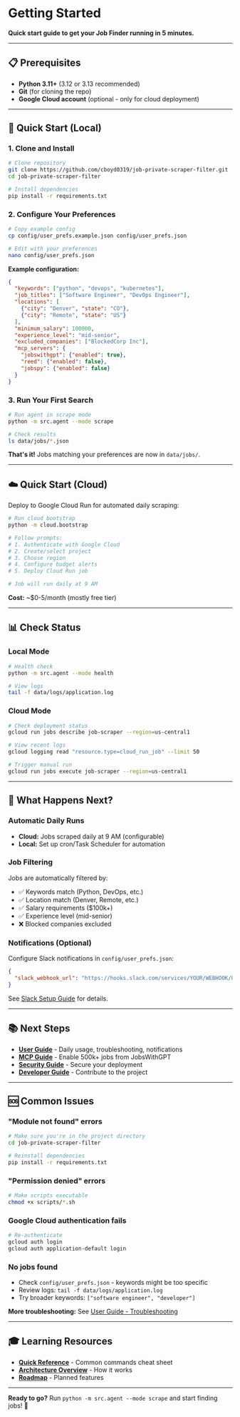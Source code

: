 # Getting Started

**Quick start guide to get your Job Finder running in 5 minutes.**

---

## 📋 Prerequisites

- **Python 3.11+** (3.12 or 3.13 recommended)
- **Git** (for cloning the repo)
- **Google Cloud account** (optional - only for cloud deployment)

---

## 🚀 Quick Start (Local)

### 1. Clone and Install

```bash
# Clone repository
git clone https://github.com/cboyd0319/job-private-scraper-filter.git
cd job-private-scraper-filter

# Install dependencies
pip install -r requirements.txt
```

### 2. Configure Your Preferences

```bash
# Copy example config
cp config/user_prefs.example.json config/user_prefs.json

# Edit with your preferences
nano config/user_prefs.json
```

**Example configuration:**
```json
{
  "keywords": ["python", "devops", "kubernetes"],
  "job_titles": ["Software Engineer", "DevOps Engineer"],
  "locations": [
    {"city": "Denver", "state": "CO"},
    {"city": "Remote", "state": "US"}
  ],
  "minimum_salary": 100000,
  "experience_level": "mid-senior",
  "excluded_companies": ["BlockedCorp Inc"],
  "mcp_servers": {
    "jobswithgpt": {"enabled": true},
    "reed": {"enabled": false},
    "jobspy": {"enabled": false}
  }
}
```

### 3. Run Your First Search

```bash
# Run agent in scrape mode
python -m src.agent --mode scrape

# Check results
ls data/jobs/*.json
```

**That's it!** Jobs matching your preferences are now in `data/jobs/`.

---

## ☁️ Quick Start (Cloud)

Deploy to Google Cloud Run for automated daily scraping:

```bash
# Run cloud bootstrap
python -m cloud.bootstrap

# Follow prompts:
# 1. Authenticate with Google Cloud
# 2. Create/select project
# 3. Choose region
# 4. Configure budget alerts
# 5. Deploy Cloud Run job

# Job will run daily at 9 AM
```

**Cost:** ~$0-5/month (mostly free tier)

---

## 📊 Check Status

### Local Mode
```bash
# Health check
python -m src.agent --mode health

# View logs
tail -f data/logs/application.log
```

### Cloud Mode
```bash
# Check deployment status
gcloud run jobs describe job-scraper --region=us-central1

# View recent logs
gcloud logging read "resource.type=cloud_run_job" --limit 50

# Trigger manual run
gcloud run jobs execute job-scraper --region=us-central1
```

---

## 🎯 What Happens Next?

### Automatic Daily Runs
- **Cloud:** Jobs scraped daily at 9 AM (configurable)
- **Local:** Set up cron/Task Scheduler for automation

### Job Filtering
Jobs are automatically filtered by:
- ✅ Keywords match (Python, DevOps, etc.)
- ✅ Location match (Denver, Remote, etc.)
- ✅ Salary requirements ($100k+)
- ✅ Experience level (mid-senior)
- ❌ Blocked companies excluded

### Notifications (Optional)
Configure Slack notifications in `config/user_prefs.json`:
```json
{
  "slack_webhook_url": "https://hooks.slack.com/services/YOUR/WEBHOOK/URL"
}
```

See [Slack Setup Guide](USER_GUIDE.md#slack-notifications) for details.

---

## 📚 Next Steps

- **[User Guide](USER_GUIDE.md)** - Daily usage, troubleshooting, notifications
- **[MCP Guide](MCP_GUIDE.md)** - Enable 500k+ jobs from JobsWithGPT
- **[Security Guide](SECURITY_GUIDE.md)** - Secure your deployment
- **[Developer Guide](DEVELOPER_GUIDE.md)** - Contribute to the project

---

## 🆘 Common Issues

### "Module not found" errors
```bash
# Make sure you're in the project directory
cd job-private-scraper-filter

# Reinstall dependencies
pip install -r requirements.txt
```

### "Permission denied" errors
```bash
# Make scripts executable
chmod +x scripts/*.sh
```

### Google Cloud authentication fails
```bash
# Re-authenticate
gcloud auth login
gcloud auth application-default login
```

### No jobs found
- Check `config/user_prefs.json` - keywords might be too specific
- Review logs: `tail -f data/logs/application.log`
- Try broader keywords: `["software engineer", "developer"]`

**More troubleshooting:** See [User Guide - Troubleshooting](USER_GUIDE.md#troubleshooting)

---

## 🎓 Learning Resources

- **[Quick Reference](../QUICK_REFERENCE.md)** - Common commands cheat sheet
- **[Architecture Overview](DEVELOPER_GUIDE.md#architecture)** - How it works
- **[Roadmap](ROADMAP.md)** - Planned features

---

**Ready to go?** Run `python -m src.agent --mode scrape` and start finding jobs! 🚀
